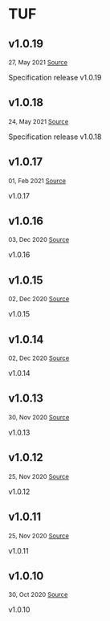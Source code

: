 # TUF

<div>
<demo-component app-code="tuf"/>
</div>


## v1.0.19
<p style="font-size:12px;"> 27, May 2021 
<a href="https://github.com/theupdateframework/specification/releases/tag/v1.0.19" target="_blank"> 
Source </a><OutboundLink /></p>
<p>Specification release v1.0.19</p>

## v1.0.18
<p style="font-size:12px;"> 24, May 2021 
<a href="https://github.com/theupdateframework/specification/releases/tag/v1.0.18" target="_blank"> 
Source </a><OutboundLink /></p>
<p>Specification release v1.0.18</p>

## v1.0.17
<p style="font-size:12px;"> 01, Feb 2021 
<a href="https://github.com/theupdateframework/specification/releases/tag/v1.0.17" target="_blank"> 
Source </a><OutboundLink /></p>
<p>v1.0.17</p>

## v1.0.16
<p style="font-size:12px;"> 03, Dec 2020 
<a href="https://github.com/theupdateframework/specification/releases/tag/v1.0.16" target="_blank"> 
Source </a><OutboundLink /></p>
<p>v1.0.16</p>

## v1.0.15
<p style="font-size:12px;"> 02, Dec 2020 
<a href="https://github.com/theupdateframework/specification/releases/tag/v1.0.15" target="_blank"> 
Source </a><OutboundLink /></p>
<p>v1.0.15</p>

## v1.0.14
<p style="font-size:12px;"> 02, Dec 2020 
<a href="https://github.com/theupdateframework/specification/releases/tag/v1.0.14" target="_blank"> 
Source </a><OutboundLink /></p>
<p>v1.0.14</p>

## v1.0.13
<p style="font-size:12px;"> 30, Nov 2020 
<a href="https://github.com/theupdateframework/specification/releases/tag/v1.0.13" target="_blank"> 
Source </a><OutboundLink /></p>
<p>v1.0.13</p>

## v1.0.12
<p style="font-size:12px;"> 25, Nov 2020 
<a href="https://github.com/theupdateframework/specification/releases/tag/v1.0.12" target="_blank"> 
Source </a><OutboundLink /></p>
<p>v1.0.12</p>

## v1.0.11
<p style="font-size:12px;"> 25, Nov 2020 
<a href="https://github.com/theupdateframework/specification/releases/tag/v1.0.11" target="_blank"> 
Source </a><OutboundLink /></p>
<p>v1.0.11</p>

## v1.0.10
<p style="font-size:12px;"> 30, Oct 2020 
<a href="https://github.com/theupdateframework/specification/releases/tag/v1.0.10" target="_blank"> 
Source </a><OutboundLink /></p>
<p>v1.0.10</p>
